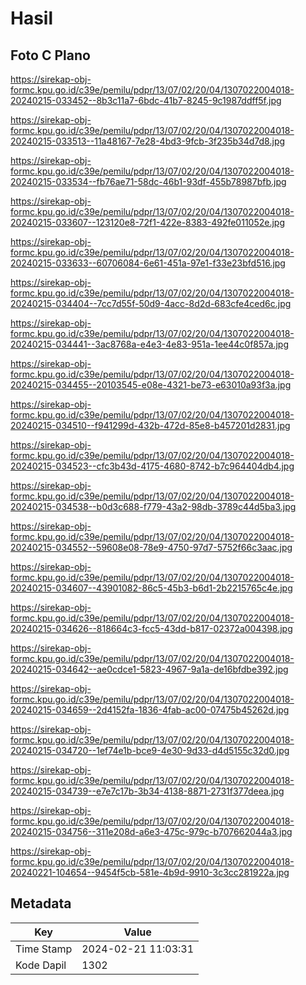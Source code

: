 # Hasil

## Foto C Plano

https://sirekap-obj-formc.kpu.go.id/c39e/pemilu/pdpr/13/07/02/20/04/1307022004018-20240215-033452--8b3c11a7-6bdc-41b7-8245-9c1987ddff5f.jpg

https://sirekap-obj-formc.kpu.go.id/c39e/pemilu/pdpr/13/07/02/20/04/1307022004018-20240215-033513--11a48167-7e28-4bd3-9fcb-3f235b34d7d8.jpg

https://sirekap-obj-formc.kpu.go.id/c39e/pemilu/pdpr/13/07/02/20/04/1307022004018-20240215-033534--fb76ae71-58dc-46b1-93df-455b78987bfb.jpg

https://sirekap-obj-formc.kpu.go.id/c39e/pemilu/pdpr/13/07/02/20/04/1307022004018-20240215-033607--123120e8-72f1-422e-8383-492fe011052e.jpg

https://sirekap-obj-formc.kpu.go.id/c39e/pemilu/pdpr/13/07/02/20/04/1307022004018-20240215-033633--60706084-6e61-451a-97e1-f33e23bfd516.jpg

https://sirekap-obj-formc.kpu.go.id/c39e/pemilu/pdpr/13/07/02/20/04/1307022004018-20240215-034404--7cc7d55f-50d9-4acc-8d2d-683cfe4ced6c.jpg

https://sirekap-obj-formc.kpu.go.id/c39e/pemilu/pdpr/13/07/02/20/04/1307022004018-20240215-034441--3ac8768a-e4e3-4e83-951a-1ee44c0f857a.jpg

https://sirekap-obj-formc.kpu.go.id/c39e/pemilu/pdpr/13/07/02/20/04/1307022004018-20240215-034455--20103545-e08e-4321-be73-e63010a93f3a.jpg

https://sirekap-obj-formc.kpu.go.id/c39e/pemilu/pdpr/13/07/02/20/04/1307022004018-20240215-034510--f941299d-432b-472d-85e8-b457201d2831.jpg

https://sirekap-obj-formc.kpu.go.id/c39e/pemilu/pdpr/13/07/02/20/04/1307022004018-20240215-034523--cfc3b43d-4175-4680-8742-b7c964404db4.jpg

https://sirekap-obj-formc.kpu.go.id/c39e/pemilu/pdpr/13/07/02/20/04/1307022004018-20240215-034538--b0d3c688-f779-43a2-98db-3789c44d5ba3.jpg

https://sirekap-obj-formc.kpu.go.id/c39e/pemilu/pdpr/13/07/02/20/04/1307022004018-20240215-034552--59608e08-78e9-4750-97d7-5752f66c3aac.jpg

https://sirekap-obj-formc.kpu.go.id/c39e/pemilu/pdpr/13/07/02/20/04/1307022004018-20240215-034607--43901082-86c5-45b3-b6d1-2b2215765c4e.jpg

https://sirekap-obj-formc.kpu.go.id/c39e/pemilu/pdpr/13/07/02/20/04/1307022004018-20240215-034626--818664c3-fcc5-43dd-b817-02372a004398.jpg

https://sirekap-obj-formc.kpu.go.id/c39e/pemilu/pdpr/13/07/02/20/04/1307022004018-20240215-034642--ae0cdce1-5823-4967-9a1a-de16bfdbe392.jpg

https://sirekap-obj-formc.kpu.go.id/c39e/pemilu/pdpr/13/07/02/20/04/1307022004018-20240215-034659--2d4152fa-1836-4fab-ac00-07475b45262d.jpg

https://sirekap-obj-formc.kpu.go.id/c39e/pemilu/pdpr/13/07/02/20/04/1307022004018-20240215-034720--1ef74e1b-bce9-4e30-9d33-d4d5155c32d0.jpg

https://sirekap-obj-formc.kpu.go.id/c39e/pemilu/pdpr/13/07/02/20/04/1307022004018-20240215-034739--e7e7c17b-3b34-4138-8871-2731f377deea.jpg

https://sirekap-obj-formc.kpu.go.id/c39e/pemilu/pdpr/13/07/02/20/04/1307022004018-20240215-034756--311e208d-a6e3-475c-979c-b707662044a3.jpg

https://sirekap-obj-formc.kpu.go.id/c39e/pemilu/pdpr/13/07/02/20/04/1307022004018-20240221-104654--9454f5cb-581e-4b9d-9910-3c3cc281922a.jpg


## Metadata

| Key        | Value               |
| ---------- | ------------------- |
| Time Stamp | 2024-02-21 11:03:31 |
| Kode Dapil | 1302                |



